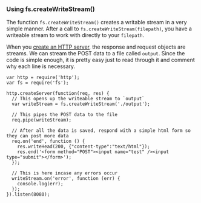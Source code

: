 ### Using fs.createWriteStream()

The function `fs.createWriteStream()` creates a writable stream in a very simple manner. After a call to `fs.createWriteStream(filepath)`, you have a writeable stream to work with directly to your `filepath`. 

When you [create an HTTP server](HTTP-servers.html), the response and request objects are streams. We can stream the POST data to a file called `output`. Since the code is simple enough, it is pretty easy just to read through it and comment why each line is necessary.

    var http = require('http');
    var fs = require('fs');

    http.createServer(function(req, res) {
      // This opens up the writeable stream to `output`
      var writeStream = fs.createWriteStream('./output');

      // This pipes the POST data to the file
      req.pipe(writeStream);

      // After all the data is saved, respond with a simple html form so they can post more data
      req.on('end', function () {
        res.writeHead(200, {"content-type":"text/html"});
        res.end('<form method="POST"><input name="test" /><input type="submit"></form>');
      });

      // This is here incase any errors occur
      writeStream.on('error', function (err) {
        console.log(err);
      });
    }).listen(8080);